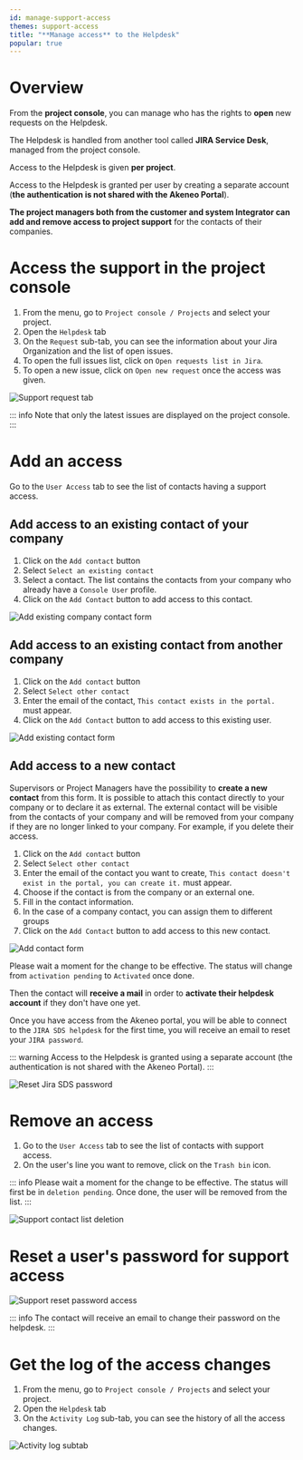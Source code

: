 ```yaml
---
id: manage-support-access
themes: support-access
title: "**Manage access** to the Helpdesk"
popular: true
---
```


# Overview

From the **project console**, you can manage who has the rights to **open** new requests on the Helpdesk.

The Helpdesk is handled from another tool called **JIRA Service Desk**, managed from the project console.

Access to the Helpdesk is given **per project**.

Access to the Helpdesk is granted per user by creating a separate account (**the authentication is not shared with the Akeneo Portal**).

**The project managers both from the customer and system Integrator can add and remove access to project support** for the contacts of their companies.  

# Access the support in the project console

1. From the menu, go to `Project console / Projects` and select your project.
1. Open the `Helpdesk` tab
1. On the `Request` sub-tab, you can see the information about your Jira Organization and the list of open issues.
1. To open the full issues list, click on `Open requests list in Jira`. 
1. To open a new issue, click on `Open new request` once the access was given.

![Support request tab](../img/helpdesk_overview.png)

::: info
Note that only the latest issues are displayed on the project console.
:::

# Add an access

Go to the `User Access` tab to see the list of contacts having a support access.

## Add access to an existing contact of your company

1. Click on the `Add contact` button
1. Select `Select an existing contact`
1. Select a contact. The list contains the contacts from your company who already have a `Console User` profile.
1. Click on the `Add Contact` button to add access to this contact.

![Add existing company contact form](../img/helpdesk_add_access.png)

## Add access to an existing contact from another company

1. Click on the `Add contact` button
1. Select `Select other contact`
1. Enter the email of the contact, `This contact exists in the portal.` must appear.
1. Click on the `Add Contact` button to add access to this existing user.

![Add existing contact form](../img/helpdesk_add_existing_contact.png)

## Add access to a new contact

Supervisors or Project Managers have the possibility to **create a new contact** from this form. It is possible to attach this contact directly to your company or to declare it as external.
The external contact will be visible from the contacts of your company and will be removed from your company if they are no longer linked to your company. For example, if you delete their access.

1. Click on the `Add contact` button
1. Select `Select other contact`
1. Enter the email of the contact you want to create, `This contact doesn't exist in the portal, you can create it.` must appear.
1. Choose if the contact is from the company or an external one.
1. Fill in the contact information.
1. In the case of a company contact, you can assign them to different groups
1. Click on the `Add Contact` button to add access to this new contact.

![Add contact form](../img/helpdesk_add_access.gif)

Please wait a moment for the change to be effective. The status will change from `activation pending` to `Activated` once done.

Then the contact will **receive a mail** in order to **activate their helpdesk account** if they don't have one yet.

Once you have access from the Akeneo portal, you will be able to connect to the `JIRA SDS helpdesk` for the first time, you will receive an email to reset your `JIRA password`.

::: warning
Access to the Helpdesk is granted using a separate account (the authentication is not shared with the Akeneo Portal).
:::

![Reset Jira SDS password](../img/jira_reset_password.gif)

# Remove an access

1. Go to the `User Access` tab to see the list of contacts with support access.
1. On the user's line you want to remove, click on the `Trash bin` icon.

::: info
Please wait a moment for the change to be effective. The status will first be in `deletion pending`. Once done, the user will be removed from the list. 
:::

![Support contact list deletion](../img/helpdesk_remove_access.png)

# Reset a user's password for support access

![Support reset password access](../img/helpdesk_reset_password.gif)

::: info
The contact will receive an email to change their password on the helpdesk.
:::

# Get the log of the access changes

1. From the menu, go to `Project console / Projects` and select your project.
1. Open the `Helpdesk` tab
1. On the `Activity Log` sub-tab, you can see the history of all the access changes.

![Activity log subtab](../img/helpdesk_activity_log.png)

